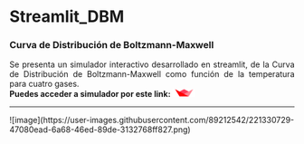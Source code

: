 # Streamlit_DBM

<div <p><H3><b>Curva de Distribución de Boltzmann-Maxwell</b></div> 
  <div align="justify">Se presenta un simulador interactivo desarrollado en streamlit, de la Curva de Distribución de Boltzmann-Maxwell como función de la temperatura para cuatro gases.</div>
 <div <H4><b> Puedes acceder a simulador por este link: </b> <a href="https://wavallejol-streamlit-dbm-distribution-bm-er2s2h.streamlit.app/"> <img src='https://github.com/wavallejol/streamlit/blob/main/icon.png'width = "40" height = "15" /> </a></div>
  <hr size="4" width="100%" color="red">
![image](https://user-images.githubusercontent.com/89212542/221330729-47080ead-6a68-46ed-89de-3132768ff827.png)
